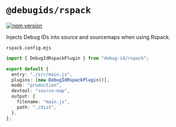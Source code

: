# `@debugids/rspack`

[![npm version](https://img.shields.io/npm/v/@debugids/rspack.svg)](https://www.npmjs.com/package/@debugids/rspack)

Injects Debug IDs into source and sourcemaps when using Rspack.

`rspack.config.mjs`

```ts
import { DebugIdRspackPlugin } from "debug-id/rspack";

export default {
  entry: "./src/main.js",
  plugins: [new DebugIdRspackPlugin()],
  mode: "production",
  devtool: "source-map",
  output: {
    filename: "main.js",
    path: "./dist",
  },
};
```
